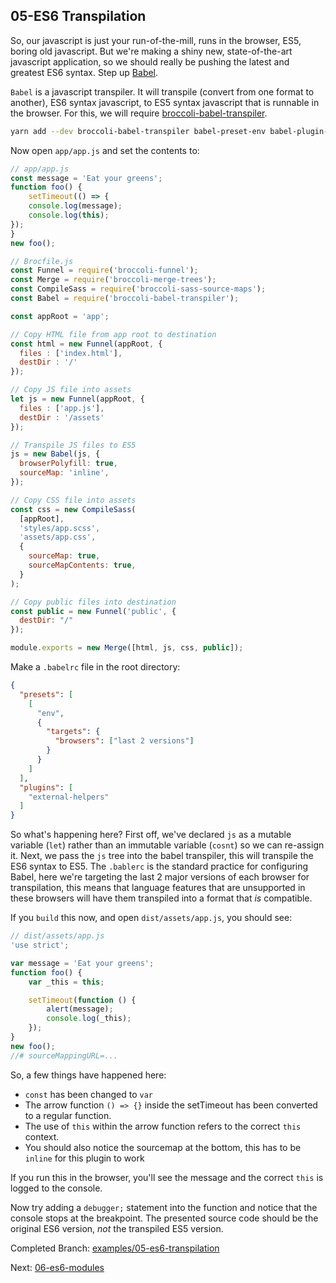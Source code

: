 ## 05-ES6 Transpilation

So, our javascript is just your run-of-the-mill, runs in the browser, ES5, boring old javascript. But we're making
a shiny new, state-of-the-art javascript application, so we should really be pushing the latest and greatest ES6
syntax. Step up [Babel](https://babeljs.io).

`Babel` is a javascript transpiler. It will transpile (convert from one format to another), ES6 syntax javascript, to
ES5 syntax javascript that is runnable in the browser. For this, we will require 
[broccoli-babel-transpiler](https://github.com/babel/broccoli-babel-transpiler).
 
```sh
yarn add --dev broccoli-babel-transpiler babel-preset-env babel-plugin-external-helpers
```

Now open `app/app.js` and set the contents to:

```js
// app/app.js
const message = 'Eat your greens';
function foo() {
    setTimeout(() => {
    console.log(message);
    console.log(this);
});
}
new foo();
```

```js
// Brocfile.js
const Funnel = require('broccoli-funnel');
const Merge = require('broccoli-merge-trees');
const CompileSass = require('broccoli-sass-source-maps');
const Babel = require('broccoli-babel-transpiler');

const appRoot = 'app';

// Copy HTML file from app root to destination
const html = new Funnel(appRoot, {
  files : ['index.html'],
  destDir : '/'
});

// Copy JS file into assets
let js = new Funnel(appRoot, {
  files : ['app.js'],
  destDir : '/assets'
});

// Transpile JS files to ES5
js = new Babel(js, {
  browserPolyfill: true,
  sourceMap: 'inline',
});

// Copy CSS file into assets
const css = new CompileSass(
  [appRoot],
  'styles/app.scss',
  'assets/app.css',
  {
    sourceMap: true,
    sourceMapContents: true,
  }
);

// Copy public files into destination
const public = new Funnel('public', {
  destDir: "/"
});

module.exports = new Merge([html, js, css, public]);

```

Make a `.babelrc` file in the root directory:
```json
{
  "presets": [
    [
      "env",
      {
        "targets": {
          "browsers": ["last 2 versions"]
        }
      }
    ]
  ],
  "plugins": [
    "external-helpers"
  ]
}
```

So what's happening here? First off, we've declared `js` as a mutable variable (`let`) rather than an immutable
variable (`cosnt`) so we can re-assign it. Next, we pass the `js` tree into the babel transpiler, this will 
transpile the ES6 syntax to ES5. The `.bablerc` is the standard practice for configuring Babel, here we're targeting
the last 2 major versions of each browser for transpilation, this means that language features that are unsupported in
these browsers will have them transpiled into a format that *is* compatible.

If you `build` this now, and open `dist/assets/app.js`, you should see:

```js
// dist/assets/app.js
'use strict';

var message = 'Eat your greens';
function foo() {
    var _this = this;

    setTimeout(function () {
        alert(message);
        console.log(_this);
    });
}
new foo();
//# sourceMappingURL=...
```

So, a few things have happened here:

* `const` has been changed to `var`
* The arrow function `() => {}` inside the setTimeout has been converted to a regular function.
* The use of `this` within the arrow function refers to the correct `this` context.
* You should also notice the sourcemap at the bottom, this has to be `inline` for this plugin to work

If you run this in the browser, you'll see the message and the correct `this` is logged to the console.

Now try adding a `debugger;` statement into the function and notice that the console stops at the breakpoint.
The presented source code should be the original ES6 version, *not* the transpiled ES5 version.

Completed Branch: [examples/05-es6-transpilation](https://github.com/oligriffiths/broccolijs-tutorial/tree/examples/05-es6-transpilation)

Next: [06-es6-modules](/docs/06-es6-modules.md)
